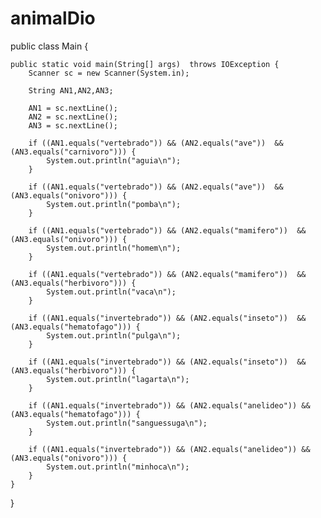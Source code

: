 # animalDio


 public class Main {

    public static void main(String[] args)  throws IOException {
        Scanner sc = new Scanner(System.in);

        String AN1,AN2,AN3;

        AN1 = sc.nextLine();
        AN2 = sc.nextLine();
        AN3 = sc.nextLine();

        if ((AN1.equals("vertebrado")) && (AN2.equals("ave"))  && (AN3.equals("carnivoro"))) {
            System.out.println("aguia\n");
        }

        if ((AN1.equals("vertebrado")) && (AN2.equals("ave"))  && (AN3.equals("onivoro"))) {
            System.out.println("pomba\n");
        }

        if ((AN1.equals("vertebrado")) && (AN2.equals("mamifero"))  && (AN3.equals("onivoro"))) {
            System.out.println("homem\n");
        }

        if ((AN1.equals("vertebrado")) && (AN2.equals("mamifero"))  && (AN3.equals("herbivoro"))) {
            System.out.println("vaca\n");
        }

        if ((AN1.equals("invertebrado")) && (AN2.equals("inseto"))  && (AN3.equals("hematofago"))) {
            System.out.println("pulga\n");
        }

        if ((AN1.equals("invertebrado")) && (AN2.equals("inseto"))  && (AN3.equals("herbivoro"))) {
            System.out.println("lagarta\n");
        }

        if ((AN1.equals("invertebrado")) && (AN2.equals("anelideo")) && (AN3.equals("hematofago"))) {
            System.out.println("sanguessuga\n");
        }

        if ((AN1.equals("invertebrado")) && (AN2.equals("anelideo")) && (AN3.equals("onivoro"))) {
            System.out.println("minhoca\n");
        }
    }
} 
